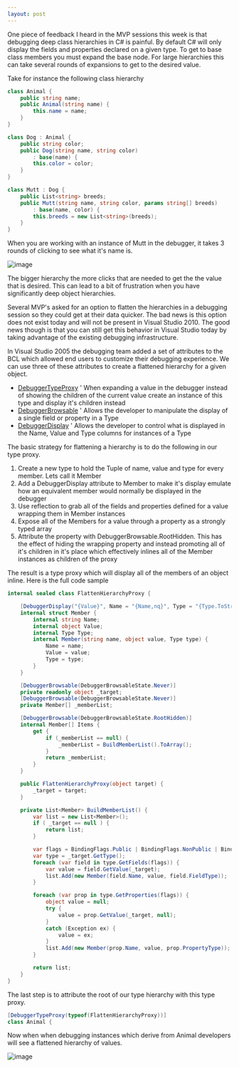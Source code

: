 ```yaml
---
layout: post
---
```

One piece of feedback I heard in the MVP sessions this week is that debugging deep class hierarchies in C# is painful. By default C# will only display the fields and properties declared on a given type. To get to base class members you must expand the base node. For large hierarchies this can take several rounds of expansions to get to the desired value.

Take for instance the following class hierarchy 
    
    
``` csharp
class Animal {
    public string name;
    public Animal(string name) {
        this.name = name;
    }
}

class Dog : Animal {
    public string color;
    public Dog(string name, string color)
        : base(name) {
        this.color = color;
    }
}

class Mutt : Dog {
    public List<string> breeds;
    public Mutt(string name, string color, params string[] breeds)
        : base(name, color) {
        this.breeds = new List<string>(breeds);
    }
}
```

When you are working with an instance of Mutt in the debugger, it takes 3 rounds of clicking to see what it's name is.

![image](http://blogs.msdn.com/blogfiles/jaredpar/WindowsLiveWriter/FlatteningclasshierarchieswhendebuggingC_A418/image_thumb.png)

The bigger hierarchy the more clicks that are needed to get the the value that is desired. This can lead to a bit of frustration when you have significantly deep object hierarchies.

Several MVP's asked for an option to flatten the hierarchies in a debugging session so they could get at their data quicker. The bad news is this option does not exist today and will not be present in Visual Studio 2010. The good news though is that you can still get this behavior in Visual Studio today by taking advantage of the existing debugging infrastructure.

In Visual Studio 2005 the debugging team added a set of attributes to the BCL which allowed end users to customize their debugging experience. We can use three of these attributes to create a flattened hierarchy for a given object.

  * [DebuggerTypeProxy](http://msdn.microsoft.com/en-us/library/system.diagnostics.debuggertypeproxyattribute.aspx) ' When expanding a value in the debugger instead of showing the children of the current value create an instance of this type and display it's children instead
  * [DebuggerBrowsable](http://msdn.microsoft.com/en-us/library/system.diagnostics.debuggerbrowsableattribute.aspx) ' Allows the developer to manipulate the display of a single field or property in a Type
  * [DebuggerDisplay](http://msdn.microsoft.com/en-us/library/system.diagnostics.debuggerdisplayattribute.aspx) ' Allows the developer to control what is displayed in the Name, Value and Type columns for instances of a Type

The basic strategy for flattening a hierarchy is to do the following in our type proxy.

  1. Create a new type to hold the Tuple of name, value and type for every member. Lets call it Member
  2. Add a DebuggerDisplay attribute to Member to make it's display emulate how an equivalent member would normally be displayed in the debugger
  3. Use reflection to grab all of the fields and properties defined for a value wrapping them in Member instances
  4. Expose all of the Members for a value through a property as a strongly typed array
  5. Attribute the property with DebuggerBrowsable.RootHidden. This has the effect of hiding the wrapping property and instead promoting all of it's children in it's place which effectively inlines all of the Member instances as children of the proxy

The result is a type proxy which will display all of the members of an object inline. Here is the full code sample


``` csharp
internal sealed class FlattenHierarchyProxy {

    [DebuggerDisplay("{Value}", Name = "{Name,nq}", Type = "{Type.ToString(),nq}")]
    internal struct Member {
        internal string Name;
        internal object Value;
        internal Type Type;
        internal Member(string name, object value, Type type) {
            Name = name;
            Value = value;
            Type = type;
        }
    }

    [DebuggerBrowsable(DebuggerBrowsableState.Never)]
    private readonly object _target;
    [DebuggerBrowsable(DebuggerBrowsableState.Never)]
    private Member[] _memberList;

    [DebuggerBrowsable(DebuggerBrowsableState.RootHidden)]
    internal Member[] Items {
        get {
            if (_memberList == null) {
                _memberList = BuildMemberList().ToArray();
            }
            return _memberList;
        }
    }

    public FlattenHierarchyProxy(object target) {
        _target = target;
    }

    private List<Member> BuildMemberList() {
        var list = new List<Member>();
        if ( _target == null ) {
            return list;
        }

        var flags = BindingFlags.Public | BindingFlags.NonPublic | BindingFlags.Instance;
        var type = _target.GetType();
        foreach (var field in type.GetFields(flags)) {
            var value = field.GetValue(_target);
            list.Add(new Member(field.Name, value, field.FieldType));
        }

        foreach (var prop in type.GetProperties(flags)) {
            object value = null;
            try {
                value = prop.GetValue(_target, null);
            }
            catch (Exception ex) {
                value = ex;
            }
            list.Add(new Member(prop.Name, value, prop.PropertyType));
        }

        return list;
    }
}
```

The last step is to attribute the root of our type hierarchy with this type
proxy.

``` csharp
[DebuggerTypeProxy(typeof(FlattenHierarchyProxy))]
class Animal {
```

Now when when debugging instances which derive from Animal developers will see a flattened hierarchy of values.

![image](http://blogs.msdn.com/blogfiles/jaredpar/WindowsLiveWriter/FlatteningclasshierarchieswhendebuggingC_A418/image_thumb_1.png)

